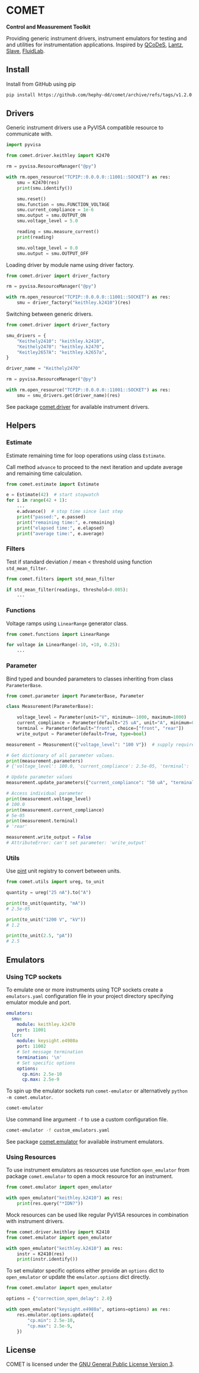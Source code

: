 # COMET

**Control and Measurement Toolkit**

Providing generic instrument drivers, instrument emulators for testing and and
utilities for instrumentation applications. Inspired by
[QCoDeS](https://github.com/QCoDeS/Qcodes),
[Lantz](https://github.com/LabPy/lantz),
[Slave](https://github.com/p3trus/slave),
[FluidLab](https://github.com/fluiddyn/fluidlab).

## Install

Install from GitHub using pip

```bash
pip install https://github.com/hephy-dd/comet/archive/refs/tags/v1.2.0.tar.gz
```

## Drivers

Generic instrument drivers use a PyVISA compatible resource to communicate with.

```python
import pyvisa

from comet.driver.keithley import K2470

rm = pyvisa.ResourceManager("@py")

with rm.open_resource("TCPIP::0.0.0.0::11001::SOCKET") as res:
    smu = K2470(res)
    print(smu.identify())

    smu.reset()
    smu.function = smu.FUNCTION_VOLTAGE
    smu.current_compliance = 1e-6
    smu.output = smu.OUTPUT_ON
    smu.voltage_level = 5.0

    reading = smu.measure_current()
    print(reading)

    smu.voltage_level = 0.0
    smu.output = smu.OUTPUT_OFF
```

Loading driver by module name using driver factory.

```python
from comet.driver import driver_factory

rm = pyvisa.ResourceManager("@py")

with rm.open_resource("TCPIP::0.0.0.0::11001::SOCKET") as res:
    smu = driver_factory("keithley.k2410")(res)
```

Switching between generic drivers.

```python
from comet.driver import driver_factory

smu_drivers = {
    "Keithely2410": "keithley.k2410",
    "Keithely2470": "keithley.k2470",
    "Keitley2657A": "keithley.k2657a",
}

driver_name = "Keithely2470"

rm = pyvisa.ResourceManager("@py")

with rm.open_resource("TCPIP::0.0.0.0::11001::SOCKET") as res:
    smu = smu_drivers.get(driver_name)(res)
```

See package [comet.driver](src/comet/driver) for available instrument drivers.

## Helpers

### Estimate

Estimate remaining time for loop operations using class `Estimate`.

Call method `advance` to proceed to the next iteration and update average and
remaining time calculation.

```python
from comet.estimate import Estimate

e = Estimate(42)  # start stopwatch
for i in range(42 + 1):
    ...
    e.advance()  # stop time since last step
    print("passed:", e.passed)
    print("remaining time:", e.remaining)
    print("elapsed time:", e.elapsed)
    print("average time:", e.average)
```

### Filters

Test if standard deviation / mean < threshold using function `std_mean_filter`.

```python
from comet.filters import std_mean_filter

if std_mean_filter(readings, threshold=0.005):
    ...
```

### Functions

Voltage ramps using `LinearRange` generator class.

```python
from comet.functions import LinearRange

for voltage in LinearRange(-10, +10, 0.25):
    ...
```

### Parameter

Bind typed and bounded parameters to classes inheriting from class
`ParameterBase`.

```python
from comet.parameter import ParameterBase, Parameter

class Measurement(ParameterBase):

    voltage_level = Parameter(unit="V", minimum=-1000, maximum=1000)
    current_compliance = Parameter(default="25 uA", unit="A", minimum=0, maximum="10 mA")
    terminal = Parameter(default="front", choice=["front", "rear"])
    write_output = Parameter(default=True, type=bool)

measurement = Measurement({"voltage_level": "100 V"})  # supply required parameters

# Get dictionary of all parameter values.
print(measurement.parameters)
# {'voltage_level': 100.0, 'current_compliance': 2.5e-05, 'terminal': 'front', 'write_output': True}

# Update parameter values
measurement.update_parameters({"current_compliance": "50 uA", "terminal": "rear"})

# Access individual parameter
print(measurement.voltage_level)
# 100.0
print(measurement.current_compliance)
# 5e-05
print(measurement.terminal)
# 'rear'

measurement.write_output = False
# AttributeError: can't set parameter: 'write_output'

```

### Utils

Use [pint](https://pint.readthedocs.io/en/stable/) unit registry to convert
between units.

```python
from comet.utils import ureg, to_unit

quantity = ureg("25 nA").to("A")

print(to_unit(quantity, "mA"))
# 2.5e-05

print(to_unit("1200 V", "kV"))
# 1.2

print(to_unit(2.5, "pA"))
# 2.5
```

## Emulators

### Using TCP sockets

To emulate one or more instruments using TCP sockets create a `emulators.yaml`
configuration file in your project directory specifying emulator module and
port.

```yaml
emulators:
  smu:
    module: keithley.k2470
    port: 11001
  lcr:
    module: keysight.e4980a
    port: 11002
    # Set message termination
    termination: '\n'
    # Set specific options
    options:
      cp.min: 2.5e-10
      cp.max: 2.5e-9
```

To spin up the emulator sockets run `comet-emulator` or alternatively
`python -m comet.emulator`.

```bash
comet-emulator
```

Use command line argument `-f` to use a custom configuration file.

```bash
comet-emulator -f custom_emulators.yaml
```

See package [comet.emulator](src/comet/emulator) for available instrument emulators.

### Using Resources

To use instrument emulators as resources use function `open_emulator` from
package `comet.emulator` to open a mock resource for an instrument.

```python
from comet.emulator import open_emulator

with open_emulator("keithley.k2410") as res:
    print(res.query("*IDN?"))
```

Mock resources can be used like regular PyVISA resources in combination with
instrument drivers.

```python
from comet.driver.keithley import K2410
from comet.emulator import open_emulator

with open_emulator("keithley.k2410") as res:
    instr = K2410(res)
    print(instr.identify())
```

To set emulator specific options either provide an `options` dict to
`open_emulator` or update the `emulator.options` dict directly.

```python
from comet.emulator import open_emulator

options = {"correction_open_delay": 2.0}

with open_emulator("keysight.e4980a", options=options) as res:
    res.emulator.options.update({
        "cp.min": 2.5e-10,
        "cp.max": 2.5e-9,
    })
```

## License

COMET is licensed under the [GNU General Public License Version 3](LICENSE).
